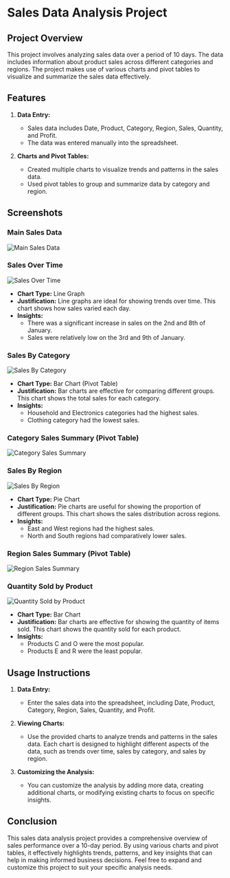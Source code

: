 # Sales Data Analysis Project

## Project Overview

This project involves analyzing sales data over a period of 10 days. The data includes information about product sales across different categories and regions. The project makes use of various charts and pivot tables to visualize and summarize the sales data effectively.

## Features

1. **Data Entry:**
   - Sales data includes Date, Product, Category, Region, Sales, Quantity, and Profit.
   - The data was entered manually into the spreadsheet.

2. **Charts and Pivot Tables:**
   - Created multiple charts to visualize trends and patterns in the sales data.
   - Used pivot tables to group and summarize data by category and region.

## Screenshots

### Main Sales Data
![Main Sales Data](https://media.discordapp.net/attachments/1261036357707366511/1261036368893575178/image.png?ex=66917f23&is=66902da3&hm=bb7a35a7b6f896d28b10fa19f8756ed8da172cec7656ba842c419e8acf34d658&=&format=webp&quality=lossless&width=2232&height=852)

### Sales Over Time
![Sales Over Time](https://media.discordapp.net/attachments/1261036357707366511/1261039092146114570/image.png?ex=669181ac&is=6690302c&hm=be595e0cdff6055d6238817e6e0bcb80bdceb10f593340e8c8d7bdb455a61f8e&=&format=webp&quality=lossless&width=2392&height=1142)
- **Chart Type:** Line Graph
- **Justification:** Line graphs are ideal for showing trends over time. This chart shows how sales varied each day.
- **Insights:** 
  - There was a significant increase in sales on the 2nd and 8th of January.
  - Sales were relatively low on the 3rd and 9th of January.

### Sales By Category
![Sales By Category](https://media.discordapp.net/attachments/1261036357707366511/1261040709763596358/image.png?ex=6691832e&is=669031ae&hm=2a3a01d313b7c206a814d68fb46eba60c650a5afae46f3b0ace019ce2cd3f5c5&=&format=webp&quality=lossless&width=2520&height=928)
- **Chart Type:** Bar Chart (Pivot Table)
- **Justification:** Bar charts are effective for comparing different groups. This chart shows the total sales for each category.
- **Insights:** 
  - Household and Electronics categories had the highest sales.
  - Clothing category had the lowest sales.

### Category Sales Summary (Pivot Table)
![Category Sales Summary](https://media.discordapp.net/attachments/1261036357707366511/1261041475710484520/Screenshot_2024-07-11_152335.png?ex=669183e4&is=66903264&hm=db8c58bd947fd7db69e739f2cac42082d8eb015e8f75b2b8e72e0d80d1de8138&=&format=webp&quality=lossless&width=394&height=256)

### Sales By Region
![Sales By Region](https://media.discordapp.net/attachments/1261036357707366511/1261043729268215818/Screenshot_2024-07-11_153725.png?ex=669185fe&is=6690347e&hm=287fd3c1078bb39e4248856f8dd86451a3452994b40596d2539372bf633ce053&=&format=webp&quality=lossless&width=2520&height=740)
- **Chart Type:** Pie Chart
- **Justification:** Pie charts are useful for showing the proportion of different groups. This chart shows the sales distribution across regions.
- **Insights:** 
  - East and West regions had the highest sales.
  - North and South regions had comparatively lower sales.

### Region Sales Summary (Pivot Table)
![Region Sales Summary](https://media.discordapp.net/attachments/1261036357707366511/1261041475999895654/Screenshot_2024-07-11_152816.png?ex=669183e4&is=66903264&hm=facfd0ca4741ae7ac609d3b05716b2716dae1e2ade53246ac27918d0189fb000&=&format=webp&quality=lossless&width=352&height=266)

### Quantity Sold by Product
![Quantity Sold by Product](https://media.discordapp.net/attachments/1261036357707366511/1261045359673737378/image.png?ex=66918782&is=66903602&hm=ca6297c85f22336301896ef2c4e63d840eb007494eafb0910bcfdbda39461ab0&=&format=webp&quality=lossless&width=2520&height=1066)
- **Chart Type:** Bar Chart
- **Justification:** Bar charts are effective for showing the quantity of items sold. This chart shows the quantity sold for each product.
- **Insights:** 
  - Products C and O were the most popular.
  - Products E and R were the least popular.

## Usage Instructions

1. **Data Entry:**
   - Enter the sales data into the spreadsheet, including Date, Product, Category, Region, Sales, Quantity, and Profit.

2. **Viewing Charts:**
   - Use the provided charts to analyze trends and patterns in the sales data. Each chart is designed to highlight different aspects of the data, such as trends over time, sales by category, and sales by region.

3. **Customizing the Analysis:**
   - You can customize the analysis by adding more data, creating additional charts, or modifying existing charts to focus on specific insights.

## Conclusion

This sales data analysis project provides a comprehensive overview of sales performance over a 10-day period. By using various charts and pivot tables, it effectively highlights trends, patterns, and key insights that can help in making informed business decisions. Feel free to expand and customize this project to suit your specific analysis needs.
